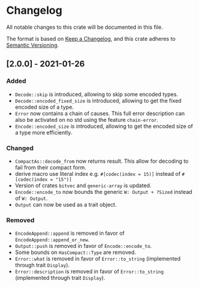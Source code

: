 # Changelog

All notable changes to this crate will be documented in this file.

The format is based on [Keep a Changelog](https://keepachangelog.com/en/1.0.0/), and this crate
adheres to [Semantic Versioning](https://semver.org/spec/v2.0.0.html).

## [2.0.0] - 2021-01-26

### Added

- `Decode::skip` is introduced, allowing to skip some encoded types.
- `Decode::encoded_fixed_size` is introduced, allowing to get the fixed encoded size of a type.
- `Error` now contains a chain of causes. This full error description can also be activated on no
  std using the feature `chain-error`.
- `Encode::encoded_size` is introduced, allowing to get the encoded size of a type more efficiently.

### Changed

- `CompactAs::decode_from` now returns result. This allow for decoding to fail from their compact
  form.
- derive macro use literal index e.g. `#[codec(index = 15)]` instead of `#[codec(index = "15")]`
- Version of crates `bitvec` and `generic-array` is updated.
- `Encode::encode_to` now bounds the generic `W: Output + ?Sized` instead of `W: Output`.
- `Output` can now be used as a trait object.

### Removed

- `EncodeAppend::append` is removed in favor of `EncodeAppend::append_or_new`.
- `Output::push` is removed in favor of `Encode::encode_to`.
- Some bounds on `HasCompact::Type` are removed.
- `Error::what` is removed in favor of `Error::to_string` (implemented through trait `Display`).
- `Error::description` is removed in favor of `Error::to_string` (implemented through
  trait `Display`).
